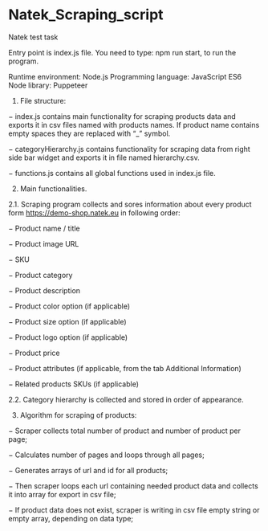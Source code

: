 # Natek_Scraping_script
 Natek test task

Entry point is index.js file. You need to type: npm run start, to run the program.

Runtime environment: Node.js
Programming language: JavaScript ES6
Node library: Puppeteer

1.	File structure:

−	index.js contains main functionality for scraping products data and exports it in csv files named with products names. If product name contains empty spaces they are replaced with “_” symbol.

−	categoryHierarchy.js contains functionality for scraping data from right side bar widget and exports it in file named hierarchy.csv.
  
−	functions.js contains all global functions used in index.js file.

2.	Main functionalities.

2.1.	Scraping program collects and sores information about every product form https://demo-shop.natek.eu in following order:

−	Product name / title

−	 Product image URL

−	SKU

−	Product category

−	Product description

−	Product color option (if applicable)

−	Product size option (if applicable)

−	Product logo option (if applicable)

−	Product price

−	Product attributes (if applicable, from the tab Additional Information)


−	Related products SKUs (if applicable)

2.2.	Category hierarchy is collected and stored in order of appearance.

3.	Algorithm for scraping of products:

−	Scraper collects total number of product and number of product per page;

−	Calculates number of pages and loops through all pages;

−	Generates arrays of url and id for all products;

−	Then scraper loops each url containing needed product data and collects it into array for export in csv file;

−	If product data does not exist, scraper is writing in csv file empty string or empty array, depending on data type; 

